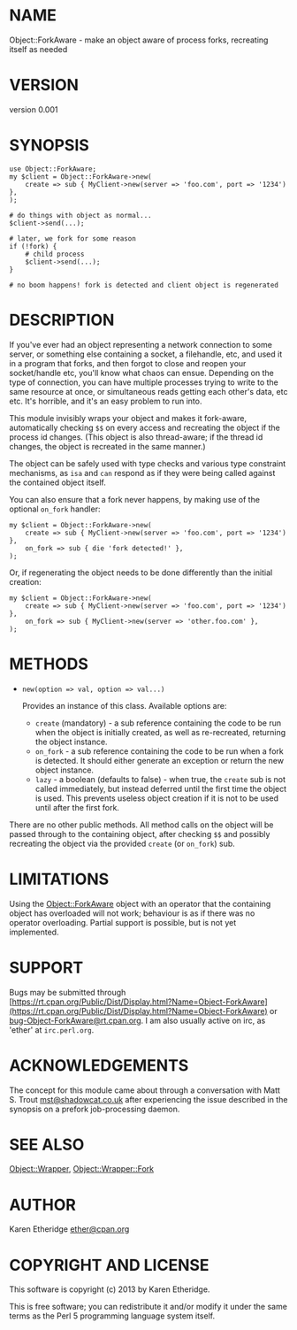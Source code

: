# NAME

Object::ForkAware - make an object aware of process forks, recreating itself as needed

# VERSION

version 0.001

# SYNOPSIS

    use Object::ForkAware;
    my $client = Object::ForkAware->new(
        create => sub { MyClient->new(server => 'foo.com', port => '1234') },
    );

    # do things with object as normal...
    $client->send(...);

    # later, we fork for some reason
    if (!fork) {
        # child process
        $client->send(...);
    }

    # no boom happens! fork is detected and client object is regenerated

# DESCRIPTION

If you've ever had an object representing a network connection to some server,
or something else containing a socket, a filehandle, etc, and used it in a
program that forks, and then forgot to close and reopen your socket/handle
etc, you'll know what chaos can ensue. Depending on the type of connection,
you can have multiple processes trying to write to the same resource at once,
or simultaneous reads getting each other's data, etc etc. It's horrible, and
it's an easy problem to run into.

This module invisibly wraps your object and makes it fork-aware, automatically
checking `$$` on every access and recreating the object if the process id
changes.  (This object is also thread-aware; if the thread id changes, the
object is recreated in the same manner.)

The object can be safely used with type checks and various type constraint
mechanisms, as `isa` and `can` respond as if they were being called against
the contained object itself.

You can also ensure that a fork never happens, by making use of the optional
`on_fork` handler:

    my $client = Object::ForkAware->new(
        create => sub { MyClient->new(server => 'foo.com', port => '1234') },
        on_fork => sub { die 'fork detected!' },
    );

Or, if regenerating the object needs to be done differently than the initial
creation:

    my $client = Object::ForkAware->new(
        create => sub { MyClient->new(server => 'foo.com', port => '1234') },
        on_fork => sub { MyClient->new(server => 'other.foo.com' },
    );

# METHODS

- `new(option => val, option => val...)`

    Provides an instance of this class.  Available options are:

    - `create` (mandatory) - a sub reference containing the code to be run
    when the object is initially created, as well as re-recreated, returning the
    object instance.
    - `on_fork` - a sub reference containing the code to be run when a fork
    is detected. It should either generate an exception or return the new object
    instance.
    - `lazy` - a boolean (defaults to false) - when true, the `create` sub
    is not called immediately, but instead deferred until the first time the
    object is used. This prevents useless object creation if it is not to be used
    until after the first fork.

There are no other public methods. All method calls on the object will be
passed through to the containing object, after checking `$$` and possibly
recreating the object via the provided `create` (or `on_fork`) sub.

# LIMITATIONS

Using the [Object::ForkAware](http://search.cpan.org/perldoc?Object::ForkAware) object with an operator that the containing
object has overloaded will not work; behaviour is as if there was no operator
overloading.  Partial support is possible, but is not yet implemented.

# SUPPORT

Bugs may be submitted through [https://rt.cpan.org/Public/Dist/Display.html?Name=Object-ForkAware](https://rt.cpan.org/Public/Dist/Display.html?Name=Object-ForkAware)
or [bug-Object-ForkAware@rt.cpan.org](http://search.cpan.org/perldoc?bug-Object-ForkAware@rt.cpan.org).
I am also usually active on irc, as 'ether' at `irc.perl.org`.

# ACKNOWLEDGEMENTS

The concept for this module came about through a conversation with Matt S.
Trout <mst@shadowcat.co.uk> after experiencing the issue described in the
synopsis on a prefork job-processing daemon.

# SEE ALSO

[Object::Wrapper](http://search.cpan.org/perldoc?Object::Wrapper), [Object::Wrapper::Fork](http://search.cpan.org/perldoc?Object::Wrapper::Fork)

# AUTHOR

Karen Etheridge <ether@cpan.org>

# COPYRIGHT AND LICENSE

This software is copyright (c) 2013 by Karen Etheridge.

This is free software; you can redistribute it and/or modify it under
the same terms as the Perl 5 programming language system itself.
